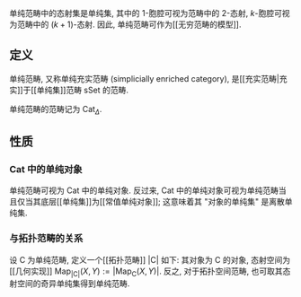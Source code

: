 
单纯范畴中的态射集是单纯集, 其中的 $1$-胞腔可视为范畴中的 $2$-态射, $k$-胞腔可视为范畴中的 $(k+1)$-态射. 因此, 单纯范畴可作为[[无穷范畴的模型]].

## 定义

单纯范畴, 又称单纯充实范畴 (simplicially enriched category), 是[[充实范畴|充实]]于[[单纯集]]范畴 $\mathsf {sSet}$ 的范畴.

单纯范畴的范畴记为 $\mathsf {Cat}_{\Delta}$.

## 性质

### $\mathsf {Cat}$ 中的单纯对象

单纯范畴可视为 $\mathsf {Cat}$ 中的单纯对象. 反过来, $\mathsf {Cat}$ 中的单纯对象可视为单纯范畴当且仅当其底层[[单纯集]]为[[常值单纯对象]]; 这意味着其 "对象的单纯集" 是离散单纯集.

### 与拓扑范畴的关系

设 $\mathsf C$ 为单纯范畴, 定义一个[[拓扑范畴]] $|\mathsf C|$ 如下: 其对象为 $\mathsf C$ 的对象, 态射空间为[[几何实现]] $\text{Map}_{|\mathsf C|}(X,Y):= |\text{Map}_{\mathsf C}(X,Y)|$. 反之, 对于拓扑空间范畴, 也可取其态射空间的奇异单纯集得到单纯范畴.

